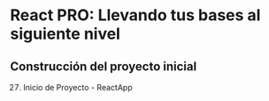 # React PRO: Llevando tus bases al siguiente nivel

## Construcción del proyecto inicial

27. Inicio de Proyecto - ReactApp